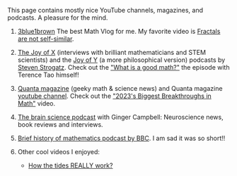 This page contains mostly nice YouTube channels, magazines, and podcasts. A pleasure for the mind.

1. [3blue1brown](https://www.youtube.com/@3blue1brown) The best Math Vlog for me.
   My favorite video is [Fractals are not self-similar](https://www.youtube.com/watch?v=gB9n2gHsHN4&t=2s&ab_channel=3Blue1Brown).

2. [The Joy of X](https://www.stevenstrogatz.com/media/podcasts/category/The+Joy+of+X) (interviews with brilliant mathematicians and STEM scientists)
   and the [Joy of Y](https://www.stevenstrogatz.com/media/podcasts/category/The+Joy+of+Why)
   (a more philosophical version) podcasts by [Steven Strogatz](https://www.stevenstrogatz.com/). Check out the ["What is a good math?"](https://www.quantamagazine.org/what-makes-for-good-mathematics-20240201/) the episode with Terence Tao himself!

3. [Quanta magazine](https://www.quantamagazine.org/) (geeky math & science news) and Quanta magazine [youtube channel](https://www.youtube.com/@QuantaScienceChannel).
   Check out the ["2023's Biggest Breakthroughs in Math"](https://www.youtube.com/watch?v=4HHUGnHcDQw&t=1036s&ab_channel=QuantaMagazine) video.

4. [The brain science podcast](https://brainsciencepodcast.com/) with Ginger Campbell: Neuroscience news, book reviews and interviews.

5. [Brief history of mathematics podcast by BBC](https://www.bbc.co.uk/programmes/b00srz5b/episodes/downloads). I am sad it was so short!!
   
6. Other cool videos I enjoyed:
   - [How the tides REALLY work?](https://www.youtube.com/watch?v=bPhhYhN0FAc&list=PLc8f9So-Jq9_w7RQsdWqn67YUjo2oQ6v-&index=1&ab_channel=Waterlust)
